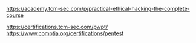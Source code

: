 https://academy.tcm-sec.com/p/practical-ethical-hacking-the-complete-course


https://certifications.tcm-sec.com/pwpt/  
https://www.comptia.org/certifications/pentest

